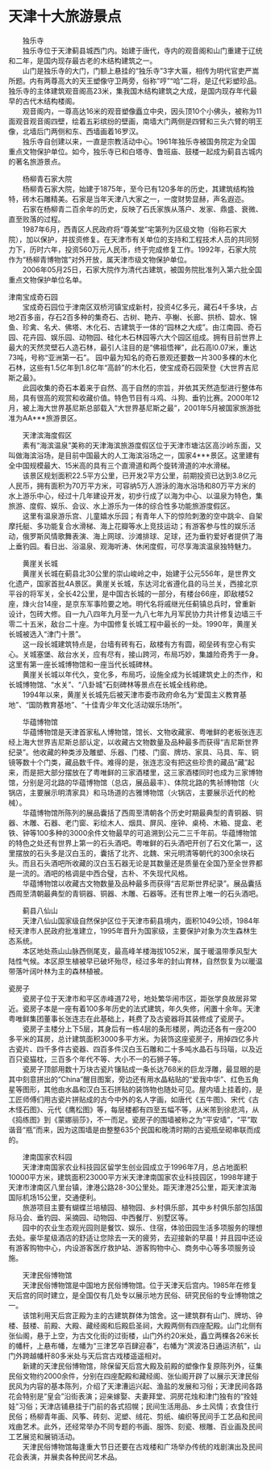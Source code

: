 # 天津十大旅游景点  
　　独乐寺  
　　独乐寺位于天津蓟县城西门内。始建于唐代，寺内的观音阁和山门重建于辽统和二年，是国内现存最古老的木结构建筑之一。   
　　山门是独乐寺的大门，门额上悬挂的“独乐寺”3字大匾，相传为明代官吏严嵩所题。内有两尊高大的天王塑像守卫两旁，俗称”哼”“哈”二将，是辽代彩塑珍品。独乐寺的主体建筑观音阁高23米，集我国木结构建筑之大成，是国内现存年代最早的古代木结构楼阁。   
　　观音阁内，一尊高达16米的观音塑像矗立中央，因头顶10个小佛头，被称为11面观音观音阁四壁，绘着五彩缤纷的壁画，南墙大门两侧是四臂和三头六臂的明王像，北墙后门两侧和东、西墙画着16罗汉。   
　　独乐寺自创建以来，一直是宗教活动中心。1961年独乐寺被国务院定为全国重点文物保护单位。如今，独乐寺已和白塔寺、鲁班庙、鼓楼一起成为蓟县古城内的著名旅游景点。   
  
　　杨柳青石家大院  
　　杨柳青石家大院，始建于1875年，至今已有120多年的历史，其建筑结构独特，砖木石雕精美。石家是当年天津八大家之一，一度财势显赫，声名遐迩。   
　　石家在杨柳青二百余年的历史，反映了石氏家族从落户、发家、鼎盛、衰微、直至败落的过程。   
　　1987年6月，西青区人民政府将“尊美堂”宅第列为区级文物（俗称石家大院），加以保护，并拔资修复。在天津市有关单位的支持和工程技术人员的共同努力下，历时六年，投资560万元人民币，终于完成修复工作。1992年，石家大院作为“杨柳青博物馆”对外开放，属天津市级文物保护单位。   
　　2006年05月25日，石家大院作为清代古建筑，被国务院批准列入第六批全国重点文物保护单位名单。   
  
  津南宝成奇石园  
　　宝成奇石园位于津南区双桥河镇宝成新村，投资4亿多元，藏石4千多块，占地2百多亩，存石2百多种的集奇石、古树、艳卉、亭榭、长廊、拱桥、碧水、锦鱼、珍禽、名犬、佛塔、木化石、古建筑于一体的“园林之大成”。由江南园、奇石园、花卉园、娱乐园、动物园、硅化木石林园等六大个园区组成。拥有目前世界上最大的天然灵壁石人造石林，最引人注目的是“佛祖悟禅”，此石高l0.07米，重达73吨，号称“亚洲第一石”。  园中最为知名的奇石景观还要数一片300多棵的木化石林，这些有1.5亿年到1.8亿年“高龄”的木化石，使宝成奇石园荣登《大世界吉尼斯之最》。   
　　此园收集的奇石本着来于自然、高于自然的宗旨，并依其天然造型进行整体布局，具有很高的观赏和收藏价值。特色节目有斗鸡、斗狗、垂钓比赛。2000年12月，被上海大世界基尼斯总部载入“大世界基尼斯之最”，2001年5月被国家旅游批准为AA***旅游景区。   
  
　　天津滨海度假区  
　　素有“海滨温泉”美称的天津海滨旅游度假区位于天津市塘沽区高沙岭东面，又叫做海滨浴场，是目前中国最大的人工海滨浴场之一，国家4***景区。这里建有全中国规模最大、15米高的具有三个直滑道和两个旋转滑道的冲水滑梯。   
　　该景区规划面积22.5平方公里，已开发2平方公里，前期投资已达到3.8亿元人民币，拥有面积为70万平方米，可容纳5万人游泳的海水浴场和80万平方米的水上游乐中心，经过十几年建设开发，初步行成了以海为中心、以温泉为特色，集旅游、度假、娱乐、会议、水上游乐为一体的综合性多功能旅游度假区。   
　　这里有温泉游乐宫、儿童嬉水乐园；有青年人下的惊险刺激的空中跳伞、自架摩托艇、多功能复合水滑梯、海上花瓣等水上竞技运动；有游客参与性的娱乐活动，俄罗斯风情歌舞表演、海上网球、沙滩排球、足球，还为垂钓爱好者提供了海上垂钓园。看日出、浴温泉、观海听涛、休闲度假，可尽享海滨温泉独特魅力。   
  
　　黄崖关长城  
　　黄崖关长城在蓟县北30公里的崇山峻岭之中，始建于公元556年，是世界文化遗产，国家首批4A景区。黄崖关长城，东达河北省遵化县的马兰关，西接北京平谷的将军关，全长42公里，是中国古长城的一部分，有楼台66座，即敌楼52座，烽火台14座，是京东军事险要之地。明代名将戚继光任蓟镇总兵时，曾重新设计，包砖大修。自一九八四年九月至一九八七年九月军民协力共计修复边墙三千零二十五米，敌台二十座。为中国修复长城工程中最长的一处。1990年，黄崖关长城被选入“津门十景”。   
　　这一段长城建筑特点是，台墙有砖有石，敌楼有方有圆，砌垒砖有空心有实心。关城塞堡、敌台水关，应有尽有，接山跨河，布局巧妙，集雄险奇秀于一身。这里有第一座长城博物馆和一座当代长城碑林。   
　　黄崖关长城以年代久，变化多，布局巧，设施全成为长城建筑史上的杰作，和长城博物馆、“水关”、“八卦城”石刻碑林等景点在长城全线称绝。   
　　1994年以来，黄崖关长城先后被天津市委市政府命名为“爱国主义教育基地”、“国防教育基地”、“十佳青少年文化活动娱乐场所”。   
  
　　华蕴博物馆  
　　华蕴博物馆是天津首家私人博物馆，馆长、文物收藏家、粤唯鲜的老板张连志经上海大世界吉尼斯总部认定，以收藏古文物数量及品种最多而获得“吉尼斯世界纪录”。他收藏的种类涉及雕塑、乐器、门楼、门窗、牌坊、家具、马具、车、铜镜等数十个门类，藏品数千件。难得的是，张连志没有把这些珍贵的藏品“藏”起来，而是把大部分摆放在了粤唯鲜的三家酒楼里，这三家酒楼同时也成为三家博物馆，分别是河北路的华蕴博物馆（总店，展品最丰）、体院北路的隽祯博物馆（火锅店，主要展示明清家具）和马场道的古雅博物馆（火锅店，主要展示近代的枪械）。   
　　华蕴博物馆所陈列的展品囊括了西周至清朝各个历史时期最典型的青铜器、铜器、木雕、石器、老门窗、彩绘木人、烟具、屏风、座钟、桌椅、木箱、提盒、老铁、钟等100多种的3000余件文物最早的可追溯到公元二三千年前。华蕴博物馆的特色之处还有世界上第一的石头酒吧。粤唯鲜的石头酒吧开创了石文化第一，这里摆放的石头多是汉白玉的，囊括了北齐、北魏、宋元明清等朝代的300余块石头。而且石头酒吧所收藏的汉白玉石器无论是其数量还是质量在全国乃至全世界都是一流的。酒吧的格调是中西合璧，古朴、不失现代风格。   
　　华蕴博物馆以收藏古文物数量及品种最多而获得“吉尼斯世界纪录”。展品囊括西周至清朝最典型的青铜器、铜器、木雕、石器等。还有世界上唯一的石头酒吧。   
  
　　蓟县八仙山  
　　天津八仙山国家级自然保护区位于天津市蓟县境内，面积1049公顷，1984年经天津市人民政府批准建立，1995年晋升为国家级，主要保护对象为次生森林生态系统。   
　　本区地处燕山山脉西侧尾支，最高峰羊楼海拔1052米，属于暖温带季风型大陆性气候。本区原生植被早已破坏殆尽，经过多年的封山育林，自然恢复为以暖温带落叶阔叶林为主的森林植被。   
  
  瓷房子  
　　瓷房子位于天津市和平区赤峰道72号，地处繁华闹市区，距张学良故居非常近。瓷房子本是一座有着100多年历史的法式建筑，年久失修，闲置十余年。天津粤唯鲜集团董事长张连志在此基础上，耗费了及古瓷器将其装修成了瓷房子。   
　　瓷房子主楼分上下5层，其身后有一栋4层的条形楼房，两边还各有一座200多平米的耳房，总计建筑面积3000多平方米。为装饰这座瓷房子，用掉四亿多片古瓷片、四千多件古瓷器、四百多件汉白玉石雕和二十多吨水晶石与玛瑙，以及近百只瓷猫枕，三百多个年代不等、大小不一的石狮子等。   
　　瓷房子顶部用数十万块古瓷片镶贴成一条长达768米的巨龙浮雕，最显眼的是其中刻意拼出的“China”醒目图案，旁边还有用水晶粘贴的“爱我中华”、红色五角星等图形，其他由水晶和汉白玉石拼贴的装饰物也随处可见。屋内墙上挂着的，是工匠师傅们用古瓷片拼贴成的古今中外的名人字画，如唐代《五牛图》、宋代《古木怪石图》、元代《鹰松图》等，每层楼都有四至五幅不等，从米芾到徐悲鸿，从《捣练图》到《蒙娜丽莎》，不一而足。瓷房子的围墙被称之为“平安墙”，“平”取谐音“瓶”而来，因为这围墙是由整整635个民国和晚清时期的古瓷瓶垒砌串联而成的。   
  
　　津南国家农科园  
　　天津津南国家农业科技园区留学生创业园成立于1996年7月，总占地面积10000平方米，建筑面积23000平方米天津津南国家农业科技园区，1998年建于天津市津南区八里台镇，津港公路28-30公里处。距天津港25公里，距天津滨海国际机场15公里，交通便利。   
　　旅游项目主要有蝴蝶兰培植园、植物园、乡村俱乐部，其中乡村俱乐部包括国际马会、垂钓园、采摘园、动物园、中西餐厅、别墅区等。   
　　园中的农业生态观光园则是餐饮、娱乐、住宿，体验田园生活多项服务的理想去处。豪华星级酒店的舒适让您除去一天的疲劳，去迎接新的早晨！并且园中还设有游客购物中心，内设游客医疗救护站、游客购物中心、商务中心等多项服务设施。   
  
　　天津民俗博物馆  
　　天津民俗博物馆是中国地方民俗博物馆。位于天津天后宫内。1985年在修复天后宫的同时建立，是全国仅有几处专以展示地方民俗、研究民俗的专业博物馆之一。   
　　该馆利用天后宫正殿为主的古建筑群体为馆舍。这一建筑群有山门、牌坊、钟楼、鼓楼、前殿、大殿、藏经阁和后殿启圣祠，大殿两侧有四座配殿。山门北侧有张仙阁，悬于上空，为古文化街的过街楼，山门外约20米处，矗立两棵各26米长的幡杆，上悬布幡，左幡为“三津艺卒百肆迎春”，右幡为“溟波洛日通运济航”，山门外跨越幡杆80多米处与天后宫古戏楼遥遥相对。   
　　新建的天津民俗博物馆，除保留天后宫大殿及前殿的塑像作复原陈列外，征集民俗文物约2000余件，分别在四座配殿和藏经阁、张仙阁开辟了以展示天津民俗民风为内容的基本陈列，介绍了天津漕运兴起、渔盐的发展和习俗；天津民间各路花会特别是“皇会”沿街表演；迎亲嫁娶、夫妻拜堂、洞房花烛和津门独有的“拴娃娃”习俗；天津店铺悬挂于门前的各式招幌；民间生活用品、乡土风情；衣食住行民俗；杨柳青年画、风筝、砖刻、泥塑、绒花、剪纸、编织等民间手工艺品和民间戏曲艺术。此外，还经常举办不同专题的书画、服饰、刻瓷、根雕、百业画及民间工艺展览和展销活动。   
　　天津民俗博物馆每逢重大节日还要在古戏楼和广场举办传统的戏剧演出及民间花会表演，并展卖各种民间艺术品。   
